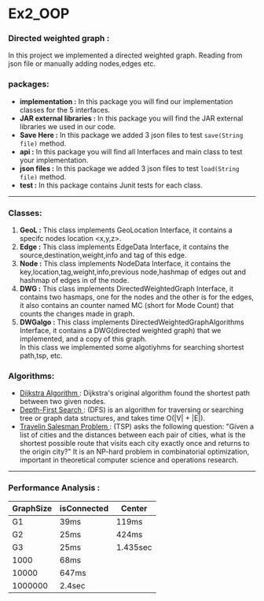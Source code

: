 # Ex2_OOP
### Directed weighted graph :
In this project we implemented a directed weighted graph. Reading from json file or manually adding nodes,edges etc. <br>
### packages: 
- __implementation :__ In this package  you will find our implementation classes for the 5 interfaces. <br>
- __JAR external libraries :__ In this package you will find the JAR external libraries we used in our code. <br>
- __Save Here :__ In this package we added 3 json files to test `save(String file)` method. <br>
- __api :__ In this package you will find all Interfaces and main class to test your implementation. <br>
- __json files :__ In this package we added 3 json files to test `load(String file)` method. <br>
- __test :__ In this package contains Junit tests for each class. <br>
---
### Classes:
1) __GeoL :__ This class implements GeoLocation Interface, it contains a specifc nodes location <x,y,z>.
2) __Edge :__ This class implements EdgeData Interface, it contains the source,destination,weight,info and tag of this edge.
3) __Node :__ This class implements NodeData Interface, it contains the key,location,tag,weight,info,previous node,hashmap of edges out and hashmap of edges in of the node.
4) __DWG :__ This class implements DirectedWeightedGraph Interface, it contains two hasmaps, one for the nodes and the other is for the edges, it also contains an counter named MC (short for Mode Count) that counts the changes made in graph.
5) __DWGalgo :__ This class implements DirectedWeightedGraphAlgorithms Interface, it contains a DWG(directed weighted graph) that we implemented, and a copy of this graph. <br> In this class we implemented some algotiyhms for searching shortest path,tsp, etc.

### Algorithms:
- [Dijkstra Algorithm ](https://en.wikipedia.org/wiki/Dijkstra%27s_algorithm): Dijkstra's original algorithm found the shortest path between two given nodes.
- [Depth-First Search ](https://en.wikipedia.org/wiki/Depth-first_search): (DFS) is an algorithm for traversing or searching tree or graph data structures,  and takes time O(|V| + |E|).
- [Travelin Salesman Problem ](https://en.wikipedia.org/wiki/Travelling_salesman_problem): (TSP) asks the following question: "Given a list of cities and the distances between each pair of cities, what is the shortest possible route that visits each city exactly once and returns to the origin city?" It is an NP-hard problem in combinatorial optimization, important in theoretical computer science and operations research.
---
### Performance Analysis :
| GraphSize | isConnected |	Center |
|-----------|-------------|--------|
|    G1     |    39ms     |  119ms |
|    G2   	|		 25ms     |  424ms |
|    G3     |    25ms     |1.435sec|
|   1000   	|		 68ms     |        |
|   10000   |    647ms    |        |
|  1000000 	|		 2.4sec   |        |
